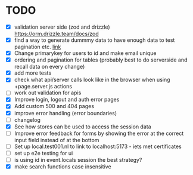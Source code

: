 # TODO

- [x] validation server side (zod and drizzle) https://orm.drizzle.team/docs/zod
- [x] find a way to generate dummmy data to have enough data to test pagination etc. [link](http://localhost:1234/c/f42bfc68-28e3-4fd8-ac3a-87a396240ab8)
- [x] Change primarykey for users to id and make email unique
- [x] ordering and pagination for tables (probably best to do serverside and recall data on every change)
- [x] add more tests
- [x] check what api/server calls look like in the browser when using +page.server.js actions
- [ ] work out validation for apis
- [x] Improve login, logout and auth error pages
- [x] Add custom 500 and 404 pages
- [x] improve error handling (error boundaries)
- [ ] changelog
- [x] See how stores can be used to access the session data
- [ ] Improve error feedback for forms by showing the error at the correct input field instead of at the bottom
- [ ] Set up local.test001.nl to link to localhost:5173 - iets met certificates
- [ ] set up e2e testing for ui
- [ ] is using id in event.locals session the best strategy?
- [x] make search functions case insensitive
